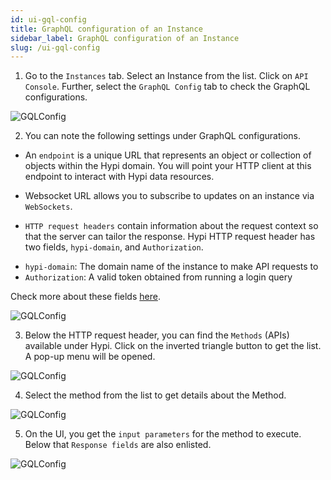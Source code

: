 ```yaml
---
id: ui-gql-config
title: GraphQL configuration of an Instance
sidebar_label: GraphQL configuration of an Instance
slug: /ui-gql-config
---
```


1. Go to the `Instances` tab. Select an Instance from the list. Click on `API Console`. Further, select the `GraphQL Config` tab to check the GraphQL configurations.

![GQLConfig](/img/UI-GraphQLConfig-1.PNG)

2. You can note the following settings under GraphQL configurations.

+ An `endpoint` is a unique URL that represents an object or collection of objects within the Hypi domain. You will point your HTTP client at this endpoint to interact with Hypi data resources.

+ Websocket URL allows you to subscribe to updates on an instance via `WebSockets`.

+ `HTTP request headers` contain information about the request context so that the server can tailor the response. Hypi HTTP request header has two fields, `hypi-domain`, and `Authorization`.

- `hypi-domain`: The domain name of the instance to make API requests to
- `Authorization`: A valid token obtained from running a login query

Check more about these fields [here](apisetup.md).

![GQLConfig](/img/UI-GraphQLConfig-2.PNG)

3. Below the HTTP request header, you can find the `Methods` (APIs) available under Hypi. Click on the inverted triangle button to get the list. A pop-up menu will be opened.

![GQLConfig](/img/UI-GraphQLConfig-3.PNG)

4. Select the method from the list to get details about the Method.

![GQLConfig](/img/UI-GraphQLConfig-4.PNG)

5. On the UI, you get the `input parameters` for the method to execute. Below that `Response fields` are also enlisted.

![GQLConfig](/img/UI-GraphQLConfig-5.PNG)
